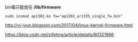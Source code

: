 bin檔只能放在 **/lib/firmware**

```
sudo insmod ap1302.ko fw="ap1302_ar1335_single_fw.bin"
```

http://yi-jyun.blogspot.com/2017/04/linux-kernel-firmware.html

https://blog.csdn.net/zifehng/article/details/60321966
